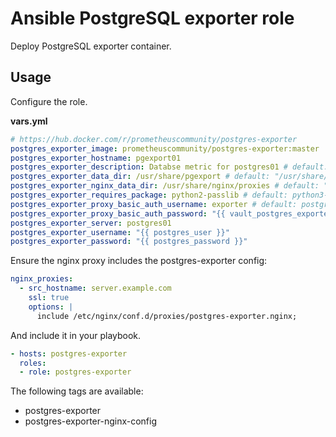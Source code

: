 # Ansible PostgreSQL exporter role

Deploy PostgreSQL exporter container.

## Usage

Configure the role.

**vars.yml**

```yml
# https://hub.docker.com/r/prometheuscommunity/postgres-exporter
postgres_exporter_image: prometheuscommunity/postgres-exporter:master
postgres_exporter_hostname: pgexport01
postgres_exporter_description: Databse metric for postgres01 # default: PostgreSQL Exporter
postgres_exporter_data_dir: /usr/share/pgexport # default: "/usr/share/{{ postgres_exporter_hostname }}"
postgres_exporter_nginx_data_dir: /usr/share/nginx/proxies # default: "{{ nginx_data_dir }}/proxies"
postgres_exporter_requires_package: python2-passlib # default: python3-passlib
postgres_exporter_proxy_basic_auth_username: exporter # default: postgres-exporter
postgres_exporter_proxy_basic_auth_password: "{{ vault_postgres_exporter_proxy_basic_auth_password }}"
postgres_exporter_server: postgres01
postgres_exporter_username: "{{ postgres_user }}"
postgres_exporter_password: "{{ postgres_password }}"
```

Ensure the nginx proxy includes the postgres-exporter config:

```yml
nginx_proxies:
  - src_hostname: server.example.com
    ssl: true
    options: |
      include /etc/nginx/conf.d/proxies/postgres-exporter.nginx;
```

And include it in your playbook.

```yml
- hosts: postgres-exporter
  roles:
  - role: postgres-exporter
```

The following tags are available:

* postgres-exporter
* postgres-exporter-nginx-config
